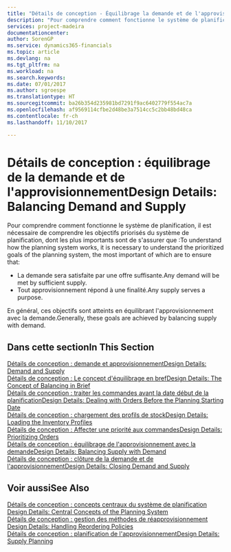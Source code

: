 ```yaml
---
title: "Détails de conception - Équilibrage la demande et de l'approvisionnement | Microsoft Docs"
description: "Pour comprendre comment fonctionne le système de planification, il est nécessaire de comprendre les objectifs priorisés du système de planification, dont les plus importants sont de s'assurer que toute demande est satisfaite par suffisamment d'approvisionnement et n'importe quel approvisionnement atteint un but."
services: project-madeira
documentationcenter: 
author: SorenGP
ms.service: dynamics365-financials
ms.topic: article
ms.devlang: na
ms.tgt_pltfrm: na
ms.workload: na
ms.search.keywords: 
ms.date: 07/01/2017
ms.author: sgroespe
ms.translationtype: HT
ms.sourcegitcommit: ba26b354d235981bd7291f9ac6402779f554ac7a
ms.openlocfilehash: af9569114cfbe2d48be3a7514cc5c2bb48bd48ca
ms.contentlocale: fr-ch
ms.lasthandoff: 11/10/2017

---
```

# <a name="design-details-balancing-demand-and-supply"></a><span data-ttu-id="053ef-103">Détails de conception : équilibrage de la demande et de l'approvisionnement</span><span class="sxs-lookup"><span data-stu-id="053ef-103">Design Details: Balancing Demand and Supply</span></span>
<span data-ttu-id="053ef-104">Pour comprendre comment fonctionne le système de planification, il est nécessaire de comprendre les objectifs priorisés du système de planification, dont les plus importants sont de s'assurer que :</span><span class="sxs-lookup"><span data-stu-id="053ef-104">To understand how the planning system works, it is necessary to understand the prioritized goals of the planning system, the most important of which are to ensure that:</span></span>  

- <span data-ttu-id="053ef-105">La demande sera satisfaite par une offre suffisante.</span><span class="sxs-lookup"><span data-stu-id="053ef-105">Any demand will be met by sufficient supply.</span></span>  
- <span data-ttu-id="053ef-106">Tout approvisionnement répond à une finalité.</span><span class="sxs-lookup"><span data-stu-id="053ef-106">Any supply serves a purpose.</span></span>  

 <span data-ttu-id="053ef-107">En général, ces objectifs sont atteints en équilibrant l'approvisionnement avec la demande.</span><span class="sxs-lookup"><span data-stu-id="053ef-107">Generally, these goals are achieved by balancing supply with demand.</span></span>  

## <a name="in-this-section"></a><span data-ttu-id="053ef-108">Dans cette section</span><span class="sxs-lookup"><span data-stu-id="053ef-108">In This Section</span></span>  
[<span data-ttu-id="053ef-109">Détails de conception : demande et approvisionnement</span><span class="sxs-lookup"><span data-stu-id="053ef-109">Design Details: Demand and Supply</span></span>](design-details-demand-and-supply.md)  
[<span data-ttu-id="053ef-110">Détails de conception : Le concept d'équilibrage en bref</span><span class="sxs-lookup"><span data-stu-id="053ef-110">Design Details: The Concept of Balancing in Brief</span></span>](design-details-the-concept-of-balancing-in-brief.md)  
[<span data-ttu-id="053ef-111">Détails de conception : traiter les commandes avant la date début de la planification</span><span class="sxs-lookup"><span data-stu-id="053ef-111">Design Details: Dealing with Orders Before the Planning Starting Date</span></span>](design-details-dealing-with-orders-before-the-planning-starting-date.md)  
[<span data-ttu-id="053ef-112">Détails de conception : chargement des profils de stock</span><span class="sxs-lookup"><span data-stu-id="053ef-112">Design Details: Loading the Inventory Profiles</span></span>](design-details-loading-the-inventory-profiles.md)  
[<span data-ttu-id="053ef-113">Détails de conception : Affecter une priorité aux commandes</span><span class="sxs-lookup"><span data-stu-id="053ef-113">Design Details: Prioritizing Orders</span></span>](design-details-prioritizing-orders.md)  
[<span data-ttu-id="053ef-114">Détails de conception : équilibrage de l'approvisionnement avec la demande</span><span class="sxs-lookup"><span data-stu-id="053ef-114">Design Details: Balancing Supply with Demand</span></span>](design-details-balancing-supply-with-demand.md)  
[<span data-ttu-id="053ef-115">Détails de conception : clôture de la demande et de l'approvisionnement</span><span class="sxs-lookup"><span data-stu-id="053ef-115">Design Details: Closing Demand and Supply</span></span>](design-details-closing-demand-and-supply.md)  

## <a name="see-also"></a><span data-ttu-id="053ef-116">Voir aussi</span><span class="sxs-lookup"><span data-stu-id="053ef-116">See Also</span></span>  
 <span data-ttu-id="053ef-117">[Détails de conception : concepts centraux du système de planification](design-details-central-concepts-of-the-planning-system.md) </span><span class="sxs-lookup"><span data-stu-id="053ef-117">[Design Details: Central Concepts of the Planning System](design-details-central-concepts-of-the-planning-system.md) </span></span>  
 <span data-ttu-id="053ef-118">[Détails de conception : gestion des méthodes de réapprovisionnement](design-details-handling-reordering-policies.md) </span><span class="sxs-lookup"><span data-stu-id="053ef-118">[Design Details: Handling Reordering Policies](design-details-handling-reordering-policies.md) </span></span>  
 [<span data-ttu-id="053ef-119">Détails de conception : planification de l'approvisionnement</span><span class="sxs-lookup"><span data-stu-id="053ef-119">Design Details: Supply Planning</span></span>](design-details-supply-planning.md)

